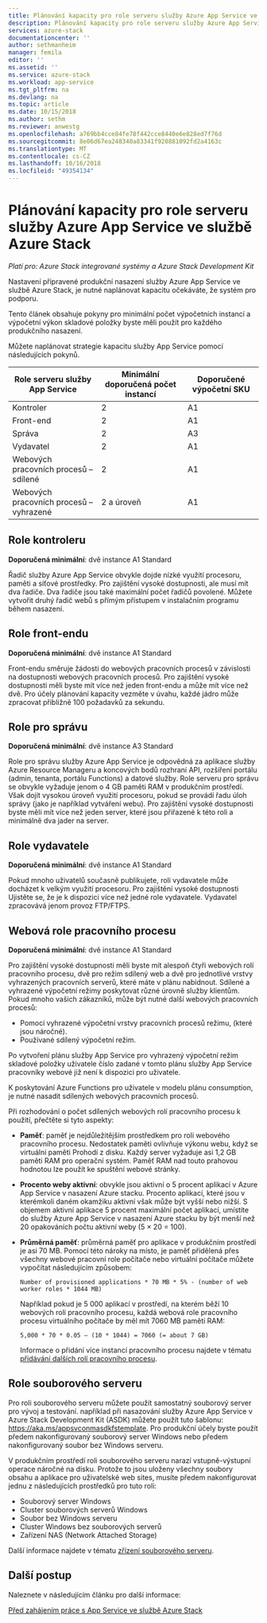 ```yaml
---
title: Plánování kapacity pro role serveru služby Azure App Service ve službě Azure Stack | Dokumentace Microsoftu
description: Plánování kapacity pro role serveru služby Azure App Service ve službě Azure Stack
services: azure-stack
documentationcenter: ''
author: sethmanheim
manager: femila
editor: ''
ms.assetid: ''
ms.service: azure-stack
ms.workload: app-service
ms.tgt_pltfrm: na
ms.devlang: na
ms.topic: article
ms.date: 10/15/2018
ms.author: sethm
ms.reviewer: anwestg
ms.openlocfilehash: a769bb4cce84fe78f442cce8440e6e828ed7f76d
ms.sourcegitcommit: 8e06d67ea248340a83341f920881092fd2a4163c
ms.translationtype: MT
ms.contentlocale: cs-CZ
ms.lasthandoff: 10/16/2018
ms.locfileid: "49354134"
---
```

# <a name="capacity-planning-for-azure-app-service-server-roles-in-azure-stack"></a>Plánování kapacity pro role serveru služby Azure App Service ve službě Azure Stack

*Platí pro: Azure Stack integrované systémy a Azure Stack Development Kit*

Nastavení připravené produkční nasazení služby Azure App Service ve službě Azure Stack, je nutné naplánovat kapacitu očekáváte, že systém pro podporu.  

Tento článek obsahuje pokyny pro minimální počet výpočetních instancí a výpočetní výkon skladové položky byste měli použít pro každého produkčního nasazení.

Můžete naplánovat strategie kapacitu služby App Service pomocí následujících pokynů.

| Role serveru služby App Service | Minimální doporučená počet instancí | Doporučené výpočetní SKU|
| --- | --- | --- |
| Kontroler | 2 | A1 |
| Front-end | 2 | A1 |
| Správa | 2 | A3 |
| Vydavatel | 2 | A1 |
| Webových pracovních procesů – sdílené | 2 | A1 |
| Webových pracovních procesů – vyhrazené | 2 a úroveň | A1 |

## <a name="controller-role"></a>Role kontroleru

**Doporučená minimální**: dvě instance A1 Standard

Řadič služby Azure App Service obvykle dojde nízké využití procesoru, paměti a síťové prostředky. Pro zajištění vysoké dostupnosti, ale musí mít dva řadiče. Dva řadiče jsou také maximální počet řadičů povolené. Můžete vytvořit druhý řadič webů s přímým přístupem v instalačním programu během nasazení.

## <a name="front-end-role"></a>Role front-endu

**Doporučená minimální**: dvě instance A1 Standard

Front-endu směruje žádosti do webových pracovních procesů v závislosti na dostupnosti webových pracovních procesů. Pro zajištění vysoké dostupnosti měli byste mít více než jeden front-endu a může mít více než dvě. Pro účely plánování kapacity vezměte v úvahu, každé jádro může zpracovat přibližně 100 požadavků za sekundu.

## <a name="management-role"></a>Role pro správu

**Doporučená minimální**: dvě instance A3 Standard

Role pro správu služby Azure App Service je odpovědná za aplikace služby Azure Resource Manageru a koncových bodů rozhraní API, rozšíření portálu (admin, tenanta, portálu Functions) a datové služby. Role serveru pro správu se obvykle vyžaduje jenom o 4 GB paměti RAM v produkčním prostředí. Však dojít vysokou úroveň využití procesoru, pokud se provádí řadu úloh správy (jako je například vytváření webu). Pro zajištění vysoké dostupnosti byste měli mít více než jeden server, které jsou přiřazené k této roli a minimálně dva jader na server.

## <a name="publisher-role"></a>Role vydavatele

**Doporučená minimální**: dvě instance A1 Standard

Pokud mnoho uživatelů současně publikujete, roli vydavatele může docházet k velkým využití procesoru. Pro zajištění vysoké dostupnosti Ujistěte se, že je k dispozici více než jedné role vydavatele. Vydavatel zpracovává jenom provoz FTP/FTPS.

## <a name="web-worker-role"></a>Webová role pracovního procesu

**Doporučená minimální**: dvě instance A1 Standard

Pro zajištění vysoké dostupnosti měli byste mít alespoň čtyři webových rolí pracovního procesu, dvě pro režim sdílený web a dvě pro jednotlivé vrstvy vyhrazených pracovních serverů, které máte v plánu nabídnout. Sdílené a vyhrazené výpočetní režimy poskytovat různé úrovně služby klientům. Pokud mnoho vašich zákazníků, může být nutné další webových pracovních procesů:

- Pomocí vyhrazené výpočetní vrstvy pracovních procesů režimu, (které jsou náročné).
- Používané sdílený výpočetní režim.

Po vytvoření plánu služby App Service pro vyhrazený výpočetní režim skladové položky uživatele číslo zadané v tomto plánu služby App Service pracovníky webové již není k dispozici pro uživatele.

K poskytování Azure Functions pro uživatele v modelu plánu consumption, je nutné nasadit sdílených webových pracovních procesů.

Při rozhodování o počet sdílených webových rolí pracovního procesu k použití, přečtěte si tyto aspekty:

- **Paměť**: paměť je nejdůležitějším prostředkem pro roli webového pracovního procesu. Nedostatek paměti ovlivňuje výkonu webu, když se virtuální paměti Prohodí z disku. Každý server vyžaduje asi 1,2 GB paměti RAM pro operační systém. Paměť RAM nad touto prahovou hodnotou lze použít ke spuštění webové stránky.
- **Procento weby aktivní**: obvykle jsou aktivní o 5 procent aplikací v Azure App Service v nasazení Azure stacku. Procento aplikací, které jsou v kterémkoli daném okamžiku aktivní však může být vyšší nebo nižší. S objemem aktivní aplikace 5 procent maximální počet aplikací, umístíte do služby Azure App Service v nasazení Azure stacku by být menší než 20 opakováních počtu aktivní weby (5 × 20 = 100).
- **Průměrná paměť**: průměrná paměť pro aplikace v produkčním prostředí je asi 70 MB. Pomocí této nároky na místo, je paměť přidělená přes všechny webové pracovní role počítače nebo virtuální počítače můžete vypočítat následujícím způsobem:

   `Number of provisioned applications * 70 MB * 5% - (number of web worker roles * 1044 MB)`

   Například pokud je 5 000 aplikací v prostředí, na kterém běží 10 webových rolí pracovního procesu, každá webová role pracovního procesu virtuálního počítače by měl mít 7060 MB paměti RAM:

   `5,000 * 70 * 0.05 – (10 * 1044) = 7060 (= about 7 GB)`

   Informace o přidání více instancí pracovního procesu najdete v tématu [přidávání dalších rolí pracovního procesu](azure-stack-app-service-add-worker-roles.md).

## <a name="file-server-role"></a>Role souborového serveru

Pro roli souborového serveru můžete použít samostatný souborový server pro vývoj a testování. například při nasazování služby Azure App Service v Azure Stack Development Kit (ASDK) můžete použít tuto šablonu: https://aka.ms/appsvconmasdkfstemplate. Pro produkční účely byste použít předem nakonfigurovaný souborový server Windows nebo předem nakonfigurovaný soubor bez Windows serveru.

V produkčním prostředí roli souborového serveru narazí vstupně-výstupní operace náročné na disku. Protože to jsou uloženy všechny soubory obsahu a aplikace pro uživatelské web sites, musíte předem nakonfigurovat jednu z následujících prostředků pro tuto roli:

- Souborový server Windows
- Cluster souborových serverů Windows
- Soubor bez Windows serveru
- Cluster Windows bez souborových serverů
- Zařízení NAS (Network Attached Storage)

Další informace najdete v tématu [zřízení souborového serveru](azure-stack-app-service-before-you-get-started.md#prepare-the-file-server).

## <a name="next-steps"></a>Další postup

Naleznete v následujícím článku pro další informace:

[Před zahájením práce s App Service ve službě Azure Stack](azure-stack-app-service-before-you-get-started.md)
